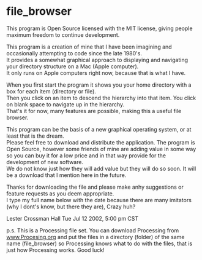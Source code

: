 # file_browser

This program is Open Source licensed with the MIT license, giving people maximum freedom to continue development.  

This program is a creation of mine that I have been imagining and occasionally attempting to code since the late 1980's.  
It provides a somewhat graphical approach to displaying and navigating your directory structure on a Mac (Apple computer).  
It only runs on Apple computers right now, because that is what I have.  

When you first start the program it shows you your home directory with a box for each item (directory or file).  
Then you click on an item to descend the hierarchy into that item.  You click on blank space to navigate up in the hierarchy.  
That's it for now, many features are possible, making this a useful file browser.  

This program can be the basis of a new graphical operating system, or at least that is the dream.  
Please feel free to download and distribute the application.  The program is Open Source, however some friends of mine are
adding value in some way so you can buy it for a low price and in that way provide for the development of new software.  
We do not know just how they will add value but they will do so soon.  It will be a download that I mention here in the future.  

Thanks for downloading the file and please make anhy suggestions or feature requests as you deem appropriate.  
I type my full name below with the date because there are many imitators (why I dont's know, but there they are), Crazy huh?

Lester Crossman Hall
Tue Jul 12 2002, 5:00 pm CST

p.s. This is a Processing file set.  You can download Processing from www.Procesing.org and put the files in a directory (folder)
of the same name (file_browser) so Processing knows what to do with the files, that is just how Processing works.  Good luck!
